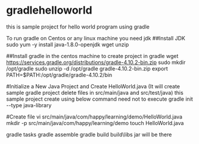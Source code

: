 # gradlehelloworld
this is sample project for hello world program using gradle

To run gradle on Centos or any linux machine you need jdk
##Install JDK
sudo yum -y install java-1.8.0-openjdk wget unzip

##Install gradle in the centos machine to create project in gradle
wget https://services.gradle.org/distributions/gradle-4.10.2-bin.zip
sudo mkdir /opt/gradle
sudo unzip -d /opt/gradle gradle-4.10.2-bin.zip
export PATH=$PATH:/opt/gradle/gradle-4.10.2/bin

#Initialize a New Java Project and Create HelloWorld.java
(It will create sample gradle project delete files in src/main/java and src/test/java)
this sample project create using below command need not to execute 
gradle init --type java-library

#Create file vi src/main/java/com/happy/learning/demo/HelloWorld.java
mkdir -p src/main/java/com/happy/learning/demo
touch HelloWorld.java

gradle tasks
gradle assemble
gradle build
build\libs jar will be there



